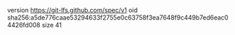 version https://git-lfs.github.com/spec/v1
oid sha256:a5de776caae53294633f2755e0c63758f3ea7648f9c449b7ed6eac04426fd008
size 41
